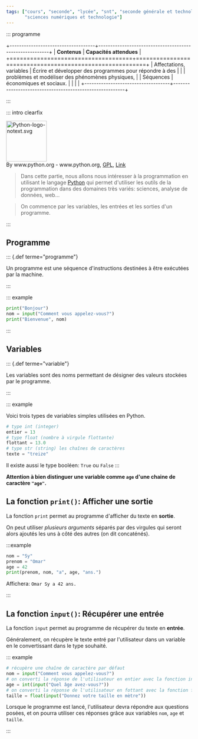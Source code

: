 ```yaml
---
tags: ["cours", "seconde", "lycée", "snt", "seconde générale et technologique",
       "sciences numériques et technologie"]
---
```


::: programme

+------------------------------------+---------------------------------------------------------+
|            **Contenus**            |                 **Capacités attendues**                 |
+====================================+=========================================================+
| Affectations, variables            | Écrire et développer des programmes pour répondre à des |
|                                    | problèmes et modéliser des phénomènes physiques,        |
| Séquences                          | économiques et sociaux.                                 |
|                                    |                                                         |
+------------------------------------+---------------------------------------------------------+

:::


::: intro clearfix

<p><a href="https://commons.wikimedia.org/wiki/File:Python-logo-notext.svg#/media/File:Python-logo-notext.svg"><img class="right" src="https://upload.wikimedia.org/wikipedia/commons/c/c3/Python-logo-notext.svg" alt="Python-logo-notext.svg" width="110" height="110"></a><br>By www.python.org - www.python.org, <a href="http://www.gnu.org/licenses/gpl.html" title="GNU General Public License">GPL</a>, <a href="https://commons.wikimedia.org/w/index.php?curid=34991651">Link</a></p>

> Dans cette partie, nous allons nous intéresser à la programmation en utilisant le langage
> [Python](https://www.python.org/) qui permet d'utiliser les outils de la programmation dans des
> domaines très variés: sciences, analyse de données, web...

> On commence par les variables, les entrées et les sorties d'un programme.

:::

## Programme

::: {.def terme="programme"}

Un programme est une séquence d'instructions destinées à être exécutées par la machine.

:::

::: example

```python
print("Bonjour")
nom = input("Comment vous appelez-vous?")
print("Bienvenue", nom)
```

:::

## Variables

::: {.def terme="variable"}

Les variables sont des noms permettant de désigner des valeurs stockées par le programme.

:::

::: example

Voici trois types de variables simples utilisées en Python.

```python
# type int (integer)
entier = 13
# type float (nombre à virgule flottante)
flottant = 13.0
# type str (string) les chaînes de caractères
texte = "treize"
```

Il existe aussi le type booléen: `True` ou `False`
:::

**Attention à bien distinguer une variable comme `age` d'une chaine de caractère `"age"`.**

## La fonction `print()`: Afficher une sortie

La fonction `print` permet au programme d'afficher du texte en **sortie**.

On peut utiliser _plusieurs arguments_ séparés par des virgules qui seront alors ajoutés les uns à
côté des autres (on dit concaténés).

:::example

```python
nom = "Sy"
prenom = "Omar"
age = 42
print(prenom, nom, "a", age, "ans.")
```

Affichera: `Omar Sy a 42 ans.`

:::

## La fonction `input()`: Récupérer une entrée

La fonction `input` permet au programme de récupérer du texte en **entrée**.

Généralement, on récupère le texte entré par l'utilisateur dans un variable en le convertissant
dans le type souhaité.

::: example

```python
# récupère une chaîne de caractère par défaut
nom = input("Comment vous appelez-vous?")
# on converti la réponse de l'utilisateur en entier avec la fonction int
age = int(input("Quel âge avez-vous?"))
# on converti la réponse de l'utilisateur en fottant avec la fonction float
taille = float(input("Donnez votre taille en mètre"))
```

Lorsque le programme est lancé, l'utilisateur devra répondre aux questions posées, et on pourra
utiliser ces réponses grâce aux variables `nom`, `age` et `taille`.

::: 